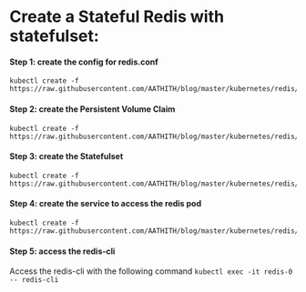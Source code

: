 # Create a Stateful Redis with statefulset:

#### Step 1: create the config for redis.conf
```
kubectl create -f https://raw.githubusercontent.com/AATHITH/blog/master/kubernetes/redis/redis.conf
```
#### Step 2: create the Persistent Volume Claim
```
kubectl create -f https://raw.githubusercontent.com/AATHITH/blog/master/kubernetes/redis/pvc.yaml
```
#### Step 3: create the Statefulset
```
kubectl create -f https://raw.githubusercontent.com/AATHITH/blog/master/kubernetes/redis/statefulset.yaml
```
#### Step 4: create the service to access the redis pod
```
kubectl create -f https://raw.githubusercontent.com/AATHITH/blog/master/kubernetes/redis/service.yaml
```
#### Step 5: access the redis-cli
Access the redis-cli with the following command
`kubectl exec -it redis-0 -- redis-cli`
